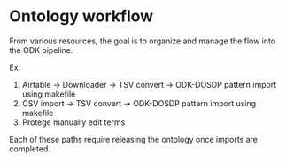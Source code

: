 
# Ontology workflow

From various resources, the goal is to organize and manage the flow into the ODK pipeline.

Ex.

1) Airtable -> Downloader -> TSV convert -> ODK-DOSDP pattern import using makefile
2) CSV import -> TSV convert -> ODK-DOSDP pattern import using makefile
3) Protege manually edit terms

Each of these paths require releasing the ontology once imports are completed.
